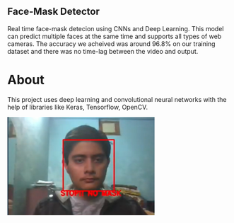 ## Face-Mask Detector
Real time face-mask detecion using CNNs and Deep Learning. 
This model can predict multiple faces at the same time and supports all types of web cameras. 
The accuracy we acheived was around 96.8% on our training dataset and there was no time-lag between the video and output. 

# About
This project uses deep learning and convolutional neural networks with the help of libraries like Keras, Tensorflow, OpenCV. 


![image](medium.png)
